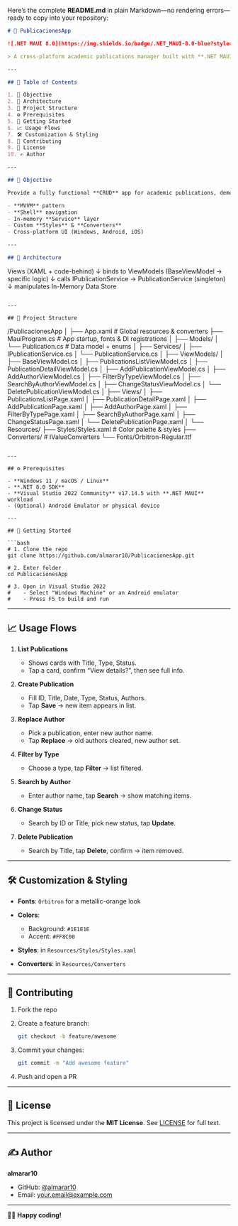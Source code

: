 Here’s the complete **README.md** in plain Markdown—no rendering errors—ready to copy into your repository:

```markdown
# 🚀 PublicacionesApp

![.NET MAUI 8.0](https://img.shields.io/badge/.NET_MAUI-8.0-blue?style=flat-square) ![C#](https://img.shields.io/badge/C%23-9B4F96?style=flat-square) ![MIT License](https://img.shields.io/badge/License-MIT-green?style=flat-square)

> A cross-platform academic publications manager built with **.NET MAUI** and **MVVM**.

---

## 📐 Table of Contents

1. 🎯 Objective  
2. 🧩 Architecture  
3. 📂 Project Structure  
4. ⚙️ Prerequisites  
5. 🚀 Getting Started  
6. 📈 Usage Flows  
7. 🛠️ Customization & Styling  
8. 🤝 Contributing  
9. 📄 License  
10. ✍️ Author  

---

## 🎯 Objective

Provide a fully functional **CRUD** app for academic publications, demonstrating:

- **MVVM** pattern  
- **Shell** navigation  
- In-memory **Service** layer  
- Custom **Styles** & **Converters**  
- Cross-platform UI (Windows, Android, iOS)  

---

## 🧩 Architecture

```

Views (XAML + code-behind)
↓ binds to
ViewModels (BaseViewModel → specific logic)
↓ calls
IPublicationService → PublicationService (singleton)
↓ manipulates
In-Memory Data Store

```

---

## 📂 Project Structure

```

/PublicacionesApp
│
├── App.xaml                     # Global resources & converters
├── MauiProgram.cs               # App startup, fonts & DI registrations
│
├── Models/
│   └── Publication.cs           # Data model + enums
│
├── Services/
│   ├── IPublicationService.cs
│   └── PublicationService.cs
│
├── ViewModels/
│   ├── BaseViewModel.cs
│   ├── PublicationsListViewModel.cs
│   ├── PublicationDetailViewModel.cs
│   ├── AddPublicationViewModel.cs
│   ├── AddAuthorViewModel.cs
│   ├── FilterByTypeViewModel.cs
│   ├── SearchByAuthorViewModel.cs
│   ├── ChangeStatusViewModel.cs
│   └── DeletePublicationViewModel.cs
│
├── Views/
│   ├── PublicationsListPage.xaml
│   ├── PublicationDetailPage.xaml
│   ├── AddPublicationPage.xaml
│   ├── AddAuthorPage.xaml
│   ├── FilterByTypePage.xaml
│   ├── SearchByAuthorPage.xaml
│   ├── ChangeStatusPage.xaml
│   └── DeletePublicationPage.xaml
│
└── Resources/
├── Styles/Styles.xaml        # Color palette & styles
├── Converters/               # IValueConverters
└── Fonts/Orbitron-Regular.ttf

````

---

## ⚙️ Prerequisites

- **Windows 11 / macOS / Linux**  
- **.NET 8.0 SDK**  
- **Visual Studio 2022 Community** v17.14.5 with **.NET MAUI** workload  
- (Optional) Android Emulator or physical device  

---

## 🚀 Getting Started

```bash
# 1. Clone the repo
git clone https://github.com/almarar10/PublicacionesApp.git

# 2. Enter folder
cd PublicacionesApp

# 3. Open in Visual Studio 2022
#    - Select "Windows Machine" or an Android emulator
#    - Press F5 to build and run
````

---

## 📈 Usage Flows

1. **List Publications**

   * Shows cards with Title, Type, Status.
   * Tap a card, confirm “View details?”, then see full info.

2. **Create Publication**

   * Fill ID, Title, Date, Type, Status, Authors.
   * Tap **Save** → new item appears in list.

3. **Replace Author**

   * Pick a publication, enter new author name.
   * Tap **Replace** → old authors cleared, new author set.

4. **Filter by Type**

   * Choose a type, tap **Filter** → list filtered.

5. **Search by Author**

   * Enter author name, tap **Search** → show matching items.

6. **Change Status**

   * Search by ID or Title, pick new status, tap **Update**.

7. **Delete Publication**

   * Search by Title, tap **Delete**, confirm → item removed.

---

## 🛠️ Customization & Styling

* **Fonts**: `Orbitron` for a metallic-orange look
* **Colors**:

  * Background: `#1E1E1E`
  * Accent: `#FF8C00`
* **Styles**: in `Resources/Styles/Styles.xaml`
* **Converters**: in `Resources/Converters`

---

## 🤝 Contributing

1. Fork the repo
2. Create a feature branch:

   ```bash
   git checkout -b feature/awesome
   ```
3. Commit your changes:

   ```bash
   git commit -m "Add awesome feature"
   ```
4. Push and open a PR

---

## 📄 License

This project is licensed under the **MIT License**.
See [LICENSE](LICENSE) for full text.

---

## ✍️ Author

**almarar10**

* GitHub: [@almarar10](https://github.com/almarar10)
* Email: [your.email@example.com](mailto:your.email@example.com)

---

👩‍💻 **Happy coding!**

```
```
